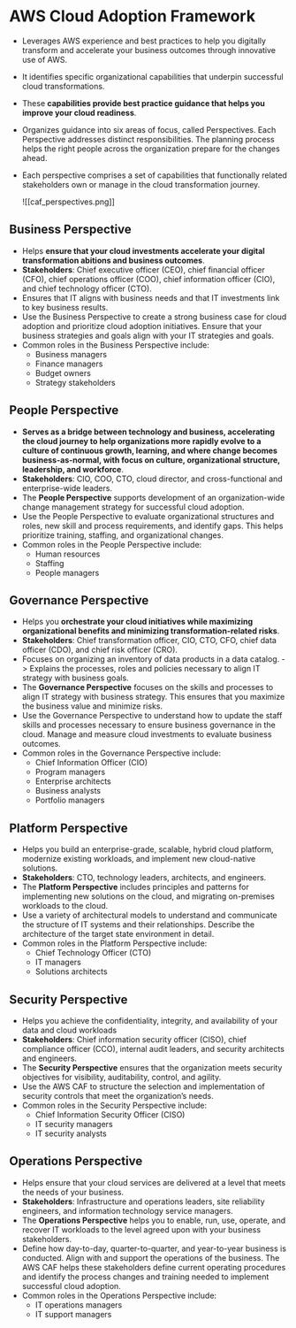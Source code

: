 # AWS Cloud Adoption Framework
- Leverages AWS experience and best practices to help you digitally transform and accelerate your business outcomes through innovative use of AWS.
- It identifies specific organizational capabilities that underpin successful cloud transformations.
- These **capabilities provide best practice guidance that helps you improve your cloud readiness**.
- Organizes guidance into six areas of focus, called Perspectives. Each Perspective addresses distinct responsibilities. The planning process helps the right people across the organization prepare for the changes ahead.
- Each perspective comprises a set of capabilities that functionally related stakeholders own or manage in the cloud transformation journey.

	![[caf_perspectives.png]]

## Business Perspective
- Helps **ensure that your cloud investments accelerate your digital transformation abitions and business outcomes**.
- **Stakeholders**: Chief executive officer (CEO), chief financial officer (CFO), chief operations officer (COO), chief information officer (CIO), and chief technology officer (CTO).
- Ensures that IT aligns with business needs and that IT investments link to key business results.
- Use the Business Perspective to create a strong business case for cloud adoption and prioritize cloud adoption initiatives. Ensure that your business strategies and goals align with your IT strategies and goals.
- Common roles in the Business Perspective include: 
	- Business managers
	- Finance managers
	- Budget owners
	- Strategy stakeholders

## People Perspective 
- **Serves as a bridge between technology and business, accelerating the cloud journey to help organizations more rapidly evolve to a culture of continuous growth, learning, and where change becomes business-as-normal, with focus on culture, organizational structure, leadership, and workforce**.
- **Stakeholders**: CIO, COO, CTO, cloud director, and cross-functional and enterprise-wide leaders.
- The **People Perspective** supports development of an organization-wide change management strategy for successful cloud adoption.
- Use the People Perspective to evaluate organizational structures and roles, new skill and process requirements, and identify gaps. This helps prioritize training, staffing, and organizational changes.
- Common roles in the People Perspective include: 
	- Human resources
	- Staffing
	- People managers

## Governance Perspective
- Helps you **orchestrate your cloud initiatives while maximizing organizational benefits and minimizing transformation-related risks**.
- **Stakeholders**: Chief transformation officer, CIO, CTO, CFO, chief data officer (CDO), and chief risk officer (CRO).
- Focuses on organizing an inventory of data products in a data catalog. -> Explains the processes, roles and policies necessary to align IT strategy with business goals.
- The **Governance Perspective** focuses on the skills and processes to align IT strategy with business strategy. This ensures that you maximize the business value and minimize risks.
- Use the Governance Perspective to understand how to update the staff skills and processes necessary to ensure business governance in the cloud. Manage and measure cloud investments to evaluate business outcomes.
- Common roles in the Governance Perspective include: 
	- Chief Information Officer (CIO)
	- Program managers
	- Enterprise architects
	- Business analysts
	- Portfolio managers

## Platform Perspective
- Helps you build an enterprise-grade, scalable, hybrid cloud platform, modernize existing workloads, and implement new cloud-native solutions.
- **Stakeholders**: CTO, technology leaders, architects, and engineers.
- The **Platform Perspective** includes principles and patterns for implementing new solutions on the cloud, and migrating on-premises workloads to the cloud.
- Use a variety of architectural models to understand and communicate the structure of IT systems and their relationships. Describe the architecture of the target state environment in detail.
- Common roles in the Platform Perspective include: 
	- Chief Technology Officer (CTO)
	- IT managers
	- Solutions architects

## Security Perspective
- Helps you achieve the confidentiality, integrity, and availability of your data and cloud workloads
- **Stakeholders**: Chief information security officer (CISO), chief compliance officer (CCO), internal audit leaders, and security architects and engineers.
- The **Security Perspective** ensures that the organization meets security objectives for visibility, auditability, control, and agility. 
- Use the AWS CAF to structure the selection and implementation of security controls that meet the organization’s needs.
- Common roles in the Security Perspective include: 
	- Chief Information Security Officer (CISO)
	- IT security managers
	- IT security analysts


## Operations Perspective
- Helps ensure that your cloud services are delivered at a level that meets the needs of your business.
- **Stakeholders**: Infrastructure and operations leaders, site reliability engineers, and information technology service managers. 
- The **Operations Perspective** helps you to enable, run, use, operate, and recover IT workloads to the level agreed upon with your business stakeholders.
- Define how day-to-day, quarter-to-quarter, and year-to-year business is conducted. Align with and support the operations of the business. The AWS CAF helps these stakeholders define current operating procedures and identify the process changes and training needed to implement successful cloud adoption.
- Common roles in the Operations Perspective include: 
	- IT operations managers
	- IT support managers